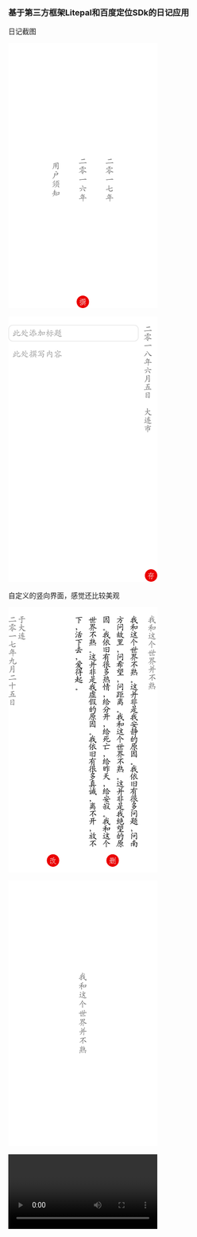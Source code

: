 
### 基于第三方框架Litepal和百度定位SDk的日记应用 ###

日记截图

![](images/1.png)

![](images/2.png)

自定义的竖向界面，感觉还比较美观

![](images/3.png)

![](images/4.png)

![](images.video.mp4)
